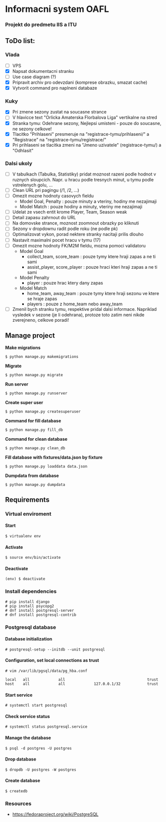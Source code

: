 # Informacni system OAFL

### Projekt do predmetu IIS a ITU  


## ToDo list:

### Vlada
- [ ] VPS
- [x] Napsat dokumentacni stranku
- [ ] Use case diagram (?)
- [x] Pripravit archiv pro odevzdani (komprese obrazku, smazat cache)
- [x] Vytvorit command pro naplneni databaze

### Kuky
- [x] Pri zmene sezony zustat na soucasne strance
- [ ] V hlavicce text "Orlicka Amaterska Florbalova Liga" vertikalne na stred
- [x] Stranka tymu: Odehrane sezony, Nejlepsi umisteni - pouze do soucasne, ne sezony celkove!
- [x] Tlacitko "Prihlaseni" presmeruje na "registrace-tymu/prihlaseni/" a "Registrace" na "registrace-tymu/registrace/"
- [x] Pri prihlaseni se tlacitka zmeni na "Jmeno uzivatele" (registrace-tymu/) a "Odhlasit"

### Dalsi ukoly
- [ ] V tabulkach (Tabulka, Statistiky) pridat moznost razeni podle hodnot v ruznych sloupcich. Napr. u hracu podle tresnych minut, u tymu podle vstrelenych golu, ...
- [ ] Clean URL pri pagingu (/1, /2, ...)
- [ ] Omezit mozne hodnoty casovych fieldu
    - Model Goal, Penalty : pouze minuty a vteriny, hodiny me nezajimaji
	- Model Match : pouze hodiny a minuty, vteriny me nezajimaji
- [ ] Udelat ze vsech entit krome Player, Team, Season weak
- [ ] Detail zapasu zahrnout do URL
- [ ] Na domovske strance, moznost zoomnout obrazky po kliknuti
- [ ] Sezony v dropdownu radit podle roku (ne podle pk)
- [ ] Optimalizovat vykon, porad nektere stranky nacitaji prilis dlouho
- [ ] Nastavit maximalni pocet hracu v tymu (17)
- [ ] Omezit mozne hodnoty FK/M2M fieldu, mozna pomoci validatoru
    - Model Goal
        - collect_team, score_team : pouze tymy ktere hraji zapas a ne ti sami
		- assist_player, score_player : pouze hraci kteri hraji zapas a ne ti sami
    - Model Penalty
		- player : pouze hrac ktery dany zapas
    - Model Match
		- home_team, away_team : pouze tymy ktere hraji sezonu ve ktere se hraje zapas
		- players : pouze z home_team nebo away_team
- [ ] Zmenil bych stranku tymu, respektive pridal dalsi informace. Napriklad vysledek v
sezone (je li odehrana), protoze toto zatim neni nikde zverejneno, celkove poradi!

## Manage project

**Make migrations**
```
$ python manage.py makemigrations
```

**Migrate**
```
$ python manage.py migrate
```

**Run server**
```
$ python manage.py runserver
```

**Create super user**
```
$ python manage.py createsuperuser
```

**Command for fill database**
```
$ python manage.py fill_db
```

**Command for clean database**
```
$ python manage.py clean_db
```

**Fill database with fixtures/data.json by fixture**
```
$ python manage.py loaddata data.json
```

**Dumpdata from database**
```
$ python manage.py dumpdata
```



## Requirements

### Virtual enviroment

#### Start
```
$ virtualenv env
```

#### Activate
```
$ source env/bin/activate
```

#### Deactivate
```
(env) $ deactivate
```

### Install dependencies
```
# pip install django
# pip install psycopg2
# dnf install postgresql-server
# dnf install postgresql-contrib
```

### Postgresql database

#### Database initialization
```
# postgresql-setup --initdb --unit postgresql
```

#### Configuration, set local connections as trust
```
# vim /var/lib/pgsql/data/pg_hba.conf
```
```
local   all             all                                     trust
host    all             all             127.0.0.1/32            trust
```

#### Start service
```
# systemctl start postgresql
```

#### Check service status
```
# systemctl status postgresql.service
```

#### Manage the database
```
$ psql -d postgres -U postgres
```

#### Drop database
```
$ dropdb -U postgres -W postgres
```

#### Create database
```
$ createdb
```

### Resources
- https://fedoraproject.org/wiki/PostgreSQL  
